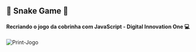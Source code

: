 ## :snake: Snake Game :snake:

#### Recriando o jogo da cobrinha com JavaScript - Digital Innovation One :computer:

![Print-Jogo](https://user-images.githubusercontent.com/77693259/108435268-da7f5100-7227-11eb-8c38-c84a5085907e.PNG)


